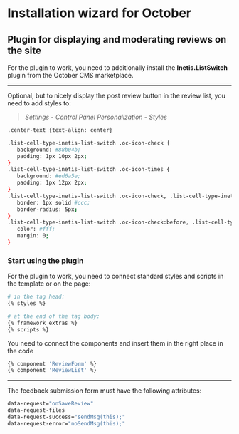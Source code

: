 # Installation wizard for October

## Plugin for displaying and moderating reviews on the site

For the plugin to work, you need to additionally install the **Inetis.ListSwitch** plugin from the October CMS marketplace.

---

Optional, but to nicely display the post review button in the review list, you need to add styles to:

> *Settings* - *Control Panel Personalization* - *Styles*

```bash
.center-text {text-align: center}

.list-cell-type-inetis-list-switch .oc-icon-check {
   background: #88b04b;
   padding: 1px 10px 2px;
}
.list-cell-type-inetis-list-switch .oc-icon-times {
   background: #ed6a5e;
   padding: 1px 12px 2px;
}
.list-cell-type-inetis-list-switch .oc-icon-check, .list-cell-type-inetis-list-switch .oc-icon-times {
   border: 1px solid #ccc;
   border-radius: 5px;
}
.list-cell-type-inetis-list-switch .oc-icon-check:before, .list-cell-type-inetis-list-switch .oc-icon-times:before {
   color: #fff;
   margin: 0;
}
```

### Start using the plugin

For the plugin to work, you need to connect standard styles and scripts in the template or on the page:

```bash
# in the tag head:
{% styles %}

# at the end of the tag body:
{% framework extras %}
{% scripts %}
```

You need to connect the components and insert them in the right place in the code

```bash
{% component 'ReviewForm' %}
{% component 'ReviewList' %}
```

---

The feedback submission form must have the following attributes:
```bash
data-request="onSaveReview"
data-request-files
data-request-success="sendMsg(this);"
data-request-error="noSendMsg(this);"
```